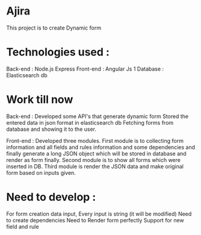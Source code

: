 # Ajira
This project is to create Dynamic form
# Technologies used  :
Back-end : Node.js Express
Front-end : Angular Js 1
Database  : Elasticsearch db

# Work till now

Back-end  : 
Developed some API's that generate dynamic form
Stored the entered data in json format in elasticsearch db
Fetching forms from database and showing it to the user.

Front-end :
Developed three modules.
First module is to collecting form information and all fields and rules information and some dependencies and finally generate
a long JSON object which will be stored in database and render as form finally.
Second module is to show all forms which were inserted in DB.
Third module is render the JSON data and make original form based on inputs given.

# Need to develop :

For form creation data input, Every input is string (it will be modified)
Need to create dependencies 
Need to Render form perfectly
Support for new field and rule
